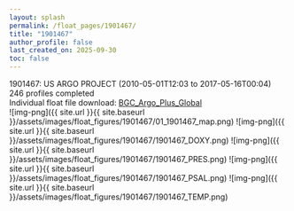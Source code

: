 ```yaml
---
layout: splash
permalink: /float_pages/1901467/
title: "1901467"
author_profile: false
last_created_on: 2025-09-30
toc: false
---
```

 
1901467: US ARGO PROJECT (2010-05-01T12:03 to 2017-05-16T00:04)\
246 profiles completed\
Individual float file download: [BGC_Argo_Plus_Global](https://ftp.soest.hawaii.edu/bgc_argo_plus/Individual_Floats/outliers_removed/1901467_Sprof_processed.nc)\
![img-png]({{ site.url }}{{ site.baseurl }}/assets/images/float_figures/1901467/01_1901467_map.png)
![img-png]({{ site.url }}{{ site.baseurl }}/assets/images/float_figures/1901467/1901467_DOXY.png)
![img-png]({{ site.url }}{{ site.baseurl }}/assets/images/float_figures/1901467/1901467_PRES.png)
![img-png]({{ site.url }}{{ site.baseurl }}/assets/images/float_figures/1901467/1901467_PSAL.png)
![img-png]({{ site.url }}{{ site.baseurl }}/assets/images/float_figures/1901467/1901467_TEMP.png)
